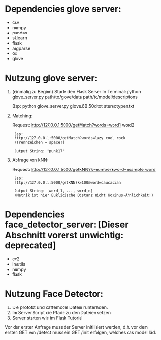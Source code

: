 # Dependencies glove server:

- csv
- numpy
- pandas
- sklearn
- flask
- argparse
- os
- glove

# Nutzung glove server:
1. (einmalig zu Beginn) Starte den Flask Server
    In Terminal:
    python glove_server.py path/to/glove/data path/to/model/descriptions

      Bsp:
      python glove_server.py glove.6B.50d.txt stereotypen.txt

2. Matching:

    Request: http://127.0.0.1:5000/getMatch?words=word1 word2

        Bsp:
        http://127.0.0.1:5000/getMatch?words=lazy cool rock
        (Trennzeichen = space!)

        Output String: "punk17"

3. Abfrage von kNN:

    Request: http://127.0.0.1:5000/getKNN?k=number&word=example_word

        Bsp:
        http://127.0.0.1:5000/getKNN?k=100&word=caucasian

        Output String: [word_1, ..., word_n]
        (Metrik ist hier Euklidische Distanz nicht Kosinus-Ähnlichkeit!)



# Dependencies face_detector_server: [Dieser Abschnitt vorerst unwichtig: deprecated]

- cv2
- imutils
- numpy
- flask

# Nutzung Face Detector:

1. Die prototxt und caffemodel Datein runterladen.
2. Im Server Script die Pfade zu den Dateien setzen
3. Server starten wie im Flask Tutorial

Vor der ersten Anfrage muss der Server initilisiert werden, d.h.
vor dem ersten GET von /detect muss ein GET /init erfolgen, welches
das model läd.
